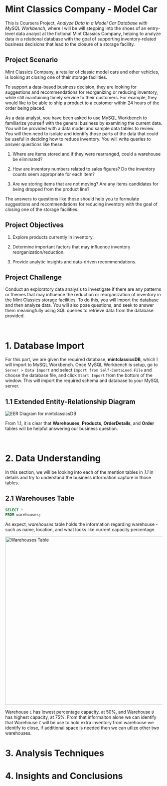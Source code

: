 # Mint Classics Company - Model Car
This is Coursera Project, _Analyze Data in a Model Car Database with MySQL Workbench_, where I will be will stepping into the shoes of an entry-level data analyst at the fictional Mint Classics Company, helping to analyze data in a relational database with the goal of supporting inventory-related business decisions that lead to the closure of a storage facility.

## Project Scenario
Mint Classics Company, a retailer of classic model cars and other vehicles, is looking at closing one of their storage facilities. 

To support a data-based business decision, they are looking for suggestions and recommendations for reorganizing or reducing inventory, while still maintaining timely service to their customers. For example, they would like to be able to ship a product to a customer within 24 hours of the order being placed.

As a data analyst, you have been asked to use MySQL Workbench to familiarize yourself with the general business by examining the current data. You will be provided with a data model and sample data tables to review. You will then need to isolate and identify those parts of the data that could be useful in deciding how to reduce inventory. You will write queries to answer questions like these:

1) Where are items stored and if they were rearranged, could a warehouse be eliminated?

2) How are inventory numbers related to sales figures? Do the inventory counts seem appropriate for each item?

3) Are we storing items that are not moving? Are any items candidates for being dropped from the product line?

The answers to questions like those should help you to formulate suggestions and recommendations for reducing inventory with the goal of closing one of the storage facilities. 

## Project Objectives
1. Explore products currently in inventory.

2. Determine important factors that may influence inventory reorganization/reduction.

3. Provide analytic insights and data-driven recommendations.


## Project Challenge
Conduct an exploratory data analysis to investigate if there are any patterns or themes that may influence the reduction or reorganization of inventory in the Mint Classics storage facilities. To do this, you will import the database and then analyze data. You will also pose questions, and seek to answer them meaningfully using SQL queries to retrieve data from the database provided.

&nbsp;
&nbsp;
&nbsp;

# 1. Database Import
For this part, we are given the required database, **mintclassicsDB**, which I will import to MySQL Workbench. Once MySQL Workbench is setup, go to `Server > Data Import` and select `Import from Self-Contained File` and choose the database file, and click `Start Import` from the bottom of the window. This will import the required schema and database to your MySQL server. 

## 1.1 Extended Entity-Relationship Diagram
![EER Diagram for mintclassicsDB](https://d3c33hcgiwev3.cloudfront.net/imageAssetProxy.v1/jBRNreo5Sh-41b3l0jBkCw_c3a54862d56945659bdb44bc07a368f1_MintClassicsDataModel.png?expiry=1705536000000&hmac=VqGS_0g-c8JQEgveX_BYYfkiR_K3I4LKiypqxexSyeQ)

From 1.1, it is clear that **Warehouses**, **Products**, **OrderDetails**, and **Order** tables will be helpful answering our business question.

&nbsp;
&nbsp;
&nbsp;

# 2. Data Understanding
In this section, we will be looking into each of the mention tables in _1.1_ in details and try to understand the business information capture in those tables. 

## 2.1 Warehouses Table
```sql
SELECT *
FROM warehouses;
```

As expect, _warehouses_ table holds the information regarding warehouse - such as name, location, and what looks like current capacity percentage. 

<img width="540" alt="Warehouses Table" src="https://github.com/Richa-CM/Mint-Classics-Model-Car/assets/156695804/1630dd37-c04f-4504-aafd-aa91db058b45">

Warehouse `C` has lowest percentage capacity, at 50%, and Warehouse `D` has highest capacity, at 75%. From that informaiton alone we can identify that Warehouse `C` will be use to hold extra inventory from warehouse we identify to close, if additional space is needed then we can utlize other two warehouses. 

# 3. Analysis Techniques

# 4. Insights and Conclusions
